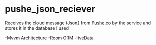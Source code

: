 # pushe_json_reciever
Receives the cloud message (Json) from [Pushe.co](https://Pushe.co) by the service and stores it in the database
I used 

-Mvvm Architecture
-Room ORM
-liveData
